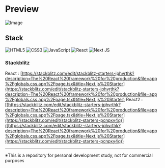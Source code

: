 # Preview

![Image](https://github.com/user-attachments/assets/b9b8c725-379b-4569-99a6-4a40f48b483e)


## Stack

![HTML5](https://img.shields.io/badge/html5-%23E34F26.svg?style=for-the-badge&logo=html5&logoColor=white)
![CSS3](https://img.shields.io/badge/css3-%231572B6.svg?style=for-the-badge&logo=css3&logoColor=white)
![JavaScript](https://img.shields.io/badge/javascript-%23323330.svg?style=for-the-badge&logo=javascript&logoColor=%23F7DF1E)
![React](https://img.shields.io/badge/react-%2320232a.svg?style=for-the-badge&logo=react&logoColor=%2361DAFB)
![Next JS](https://img.shields.io/badge/Next-black?style=for-the-badge&logo=next.js&logoColor=white)


### Stackblitz
React : [https://stackblitz.com/edit/stackblitz-starters-jphvrthk?description=The%20React%20framework%20for%20production&file=app%2Fglobals.css,app%2Fpage.tsx&title=Next.js%20Starter](https://stackblitz.com/edit/stackblitz-starters-jphvrthk?description=The%20React%20framework%20for%20production&file=app%2Fglobals.css,app%2Fpage.tsx&title=Next.js%20Starter)
React2 : [[https://stackblitz.com/edit/stackblitz-starters-jphvrthk?description=The%20React%20framework%20for%20production&file=app%2Fglobals.css,app%2Fpage.tsx&title=Next.js%20Starter](https://stackblitz.com/edit/stackblitz-starters-pcnpxy4q)]([https://stackblitz.com/edit/stackblitz-starters-jphvrthk?description=The%20React%20framework%20for%20production&file=app%2Fglobals.css,app%2Fpage.tsx&title=Next.js%20Starter](https://stackblitz.com/edit/stackblitz-starters-pcnpxy4q))

---

※This is a repository for personal development study, not for commercial purposes
